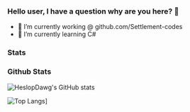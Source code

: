 ### Hello user, I have a question why are you here? 👋

- 🔭 I’m currently working @ github.com/Settlement-codes
- 🌱 I’m currently learning C#

### Stats
### Github Stats
![HeslopDawg's GitHub stats](https://github-readme-stats.vercel.app/api?username=heslopdawg&show_icons=true&theme=cobalt)

![Top Langs](https://github-readme-stats.vercel.app/api/top-langs/?username=heslopdawg&layout=compact&theme=cobalt)]
